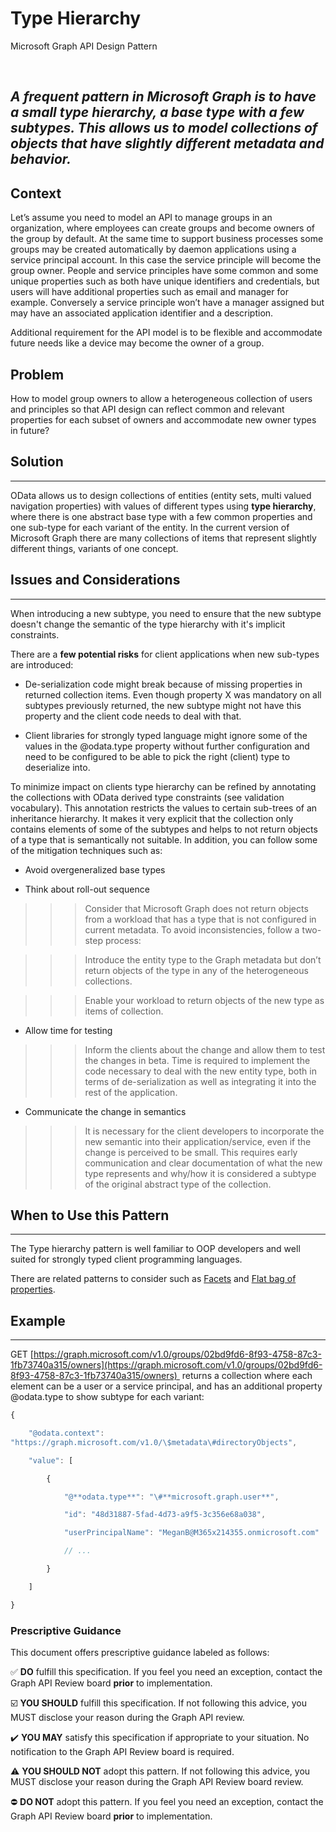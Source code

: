 # Type Hierarchy 

Microsoft Graph API Design Pattern

 

*A frequent pattern in Microsoft Graph is to have a small type hierarchy, a base type with a few subtypes. This allows us to model collections of objects that have slightly different metadata and behavior.*
--------------------------------------------------------------------------------------------------------------------------------------------------------------------------------------------------------------


## Context

Let’s assume you need to model an API to manage groups in an
organization, where employees can create groups and become owners of the
group by default. At the same time to support business processes some
groups may be created automatically by daemon applications using a
service principal account. In this case the service principle will
become the group owner. People and service principles have some common
and some unique properties such as both have unique identifiers and
credentials, but users will have additional properties such as email and
manager for example. Conversely a service principle won’t have a manager
assigned but may have an associated application identifier and a
description.

Additional requirement for the API model is to be flexible and
accommodate future needs like a device may become the owner of a group.

## Problem

How to model group owners to allow a heterogeneous collection of users
and principles so that API design can reflect common and relevant
properties for each subset of owners and accommodate new owner types in
future?

## Solution
--------

OData allows us to design collections of entities (entity sets, multi
valued navigation properties) with values of different types using
**type hierarchy**, where there is one abstract base type with a few
common properties and one sub-type for each variant of the entity. In
the current version of Microsoft Graph there are many collections of
items that represent slightly different things, variants of one concept.

## Issues and Considerations
-------------------------

When introducing a new subtype, you need to ensure that the new subtype
doesn't change the semantic of the type hierarchy with it's implicit
constraints.

There are a **few potential risks** for client applications when new
sub-types are introduced:

- De-serialization code might break because of missing
properties in returned collection items. Even though property X was
mandatory on all subtypes previously returned, the new subtype might not
have this property and the client code needs to deal with that.

- Client libraries for strongly typed language might ignore some
of the values in the @odata.type property without further configuration
and need to be configured to be able to pick the right (client) type to
deserialize into.

To minimize impact on clients type hierarchy can be refined by
annotating the collections with OData derived type constraints (see
validation vocabulary). This annotation restricts the values to certain
sub-trees of an inheritance hierarchy. It makes it very explicit that
the collection only contains elements of some of the subtypes and helps
to not return objects of a type that is semantically not suitable. In
addition, you can follow some of the mitigation techniques such as:

- Avoid overgeneralized base types

- Think about roll-out sequence

>>>Consider that Microsoft Graph does not return objects from a workload
>>>that has a type that is not configured in current metadata. To avoid
>>>inconsistencies, follow a two-step process:

>>>Introduce the entity type to the Graph metadata but don’t
return objects of the type in any of the heterogeneous collections.

>>> Enable your workload to return objects of the new type as items
of collection.

- Allow time for testing

>>>Inform the clients about the change and allow them to test the
changes in beta. Time is required to implement the code necessary to
deal with the new entity type, both in terms of de-serialization as well
as integrating it into the rest of the application.

- Communicate the change in semantics

>>>It is necessary for the client developers to incorporate the new
semantic into their application/service, even if the change is perceived
to be small. This requires early communication and clear documentation
of what the new type represents and why/how it is considered a subtype
of the original abstract type of the collection.

## When to Use this Pattern
------------------------

The Type hierarchy pattern is well familiar to OOP developers and well
suited for strongly typed client programming languages.

There are related patterns to consider such as
[Facets](https://github.com/microsoft/api-guidelines/tree/graph/graph)
and [Flat bag of
properties](https://github.com/microsoft/api-guidelines/tree/graph/graph).

## Example
-------

GET
[https://graph.microsoft.com/v1.0/groups/02bd9fd6-8f93-4758-87c3-1fb73740a315/owners](https://graph.microsoft.com/v1.0/groups/02bd9fd6-8f93-4758-87c3-1fb73740a315/owners) 
returns a collection where each element can be a user or a service
principal, and has an additional property @odata.type to show subtype
for each variant:
```js
{

    "@odata.context":
"https://graph.microsoft.com/v1.0/\$metadata\#directoryObjects",

    "value": [

        {

            "@**odata.type**": "\#**microsoft.graph.user**",

            "id": "48d31887-5fad-4d73-a9f5-3c356e68a038",

            "userPrincipalName": "MeganB@M365x214355.onmicrosoft.com"

            // ...

        }

    ]

}
```
### Prescriptive Guidance
This document offers prescriptive guidance labeled as follows:

:white_check_mark: **DO** fulfill this specification. If you feel you need an exception, contact the Graph API Review board **prior** to implementation.

:ballot_box_with_check: **YOU SHOULD** fulfill this specification. If not following this advice, you MUST disclose your reason during the Graph API review.

:heavy_check_mark: **YOU MAY** satisfy this specification if appropriate to your situation. No notification to the Graph API Review board is required.

:warning: **YOU SHOULD NOT** adopt this pattern. If not following this advice, you MUST disclose your reason during the Graph API Review board review.

:no_entry: **DO NOT** adopt this pattern. If you feel you need an exception, contact the Graph API Review board **prior** to implementation. 
